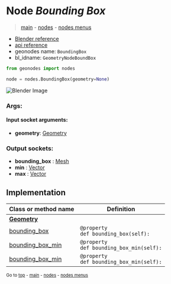 # Node *Bounding Box*

> [main](../index.md) - [nodes](nodes.md) - [nodes menus](nodes_menus.md)

- [Blender reference](https://docs.blender.org/manual/en/latest/modeling/geometry_nodes/geometry/bounding_box.html)
- [api reference](https://docs.blender.org/api/current/bpy.types.GeometryNodeBoundBox.html)
- geonodes name: `BoundingBox`
- bl_idname: `GeometryNodeBoundBox`

```python
from geonodes import nodes

node = nodes.BoundingBox(geometry=None)
```

![Blender Image](https://docs.blender.org/manual/en/latest/_images/node-types_GeometryNodeBoundBox.webp)

### Args:

#### Input socket arguments:

- **geometry**: [Geometry](Geometry.md)

### Output sockets:

- **bounding_box** : [Mesh](Mesh.md)
- **min** : [Vector](Vector.md)
- **max** : [Vector](Vector.md)

## Implementation

| Class or method name | Definition |
|----------------------|------------|
| **[Geometry](Geometry.md)** |
| [bounding_box](Geometry.md#bounding_box) | `@property`<br> `def bounding_box(self):` |
| [bounding_box_min](Geometry.md#bounding_box_min) | `@property`<br> `def bounding_box_min(self):` |
| [bounding_box_min](Geometry.md#bounding_box_min) | `@property`<br> `def bounding_box_min(self):` |

<sub>Go to [top](#node-Bounding-Box) - [main](../index.md) - [nodes](nodes.md) - [nodes menus](nodes_menus.md)</sub>

